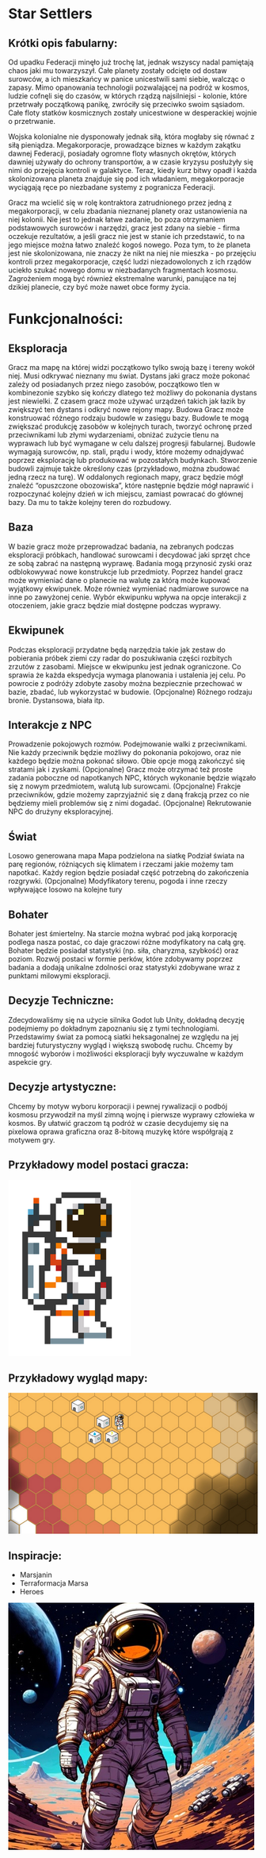 # Star Settlers


## Krótki opis fabularny:
Od upadku Federacji minęło już trochę lat, jednak wszyscy nadal pamiętają chaos jaki mu towarzyszył. Całe planety zostały odcięte od dostaw surowców, a ich mieszkańcy w panice unicestwili sami siebie, walcząc o zapasy. Mimo opanowania technologii pozwalającej na podróż w kosmos, ludzie cofnęli się do czasów, w których rządzą najsilniejsi - kolonie, które przetrwały początkową panikę, zwróciły się przeciwko swoim sąsiadom. Całe floty statków kosmicznych zostały unicestwione w desperackiej wojnie o przetrwanie.

Wojska kolonialne nie dysponowały jednak siłą, która mogłaby się równać z siłą pieniądza. Megakorporacje, prowadzące biznes w każdym zakątku dawnej Federacji, posiadały ogromne floty własnych okrętów, których dawniej używały do ochrony transportów, a w czasie kryzysu posłużyły się nimi do przejęcia kontroli w galaktyce. Teraz, kiedy kurz bitwy opadł i każda skolonizowana planeta znajduje się pod ich władaniem, megakorporacje wyciągają ręce po niezbadane systemy z pogranicza Federacji.

Gracz ma wcielić się w rolę kontraktora zatrudnionego przez jedną z megakorporacji, w celu zbadania nieznanej planety oraz ustanowienia na niej kolonii. Nie jest to jednak łatwe zadanie, bo poza otrzymaniem podstawowych surowców i narzędzi, gracz jest zdany na siebie - firma oczekuje rezultatów, a jeśli gracz nie jest w stanie ich przedstawić, to na jego miejsce można łatwo znaleźć kogoś nowego. Poza tym, to że planeta jest nie skolonizowana, nie znaczy że nikt na niej nie mieszka - po przejęciu kontroli przez megakorporacje, część ludzi niezadowolonych z ich rządów uciekło szukać nowego domu w niezbadanych fragmentach kosmosu. Zagrożeniem mogą być również ekstremalne warunki, panujące na tej dzikiej planecie, czy być może nawet obce formy życia.


# Funkcjonalności:
## Eksploracja
Gracz ma mapę na której widzi początkowo tylko swoją bazę i tereny wokół niej. Musi odkrywać nieznany mu świat.
Dystans jaki gracz może pokonać zależy od posiadanych przez niego zasobów, początkowo tlen w kombinezonie szybko się kończy dlatego też możliwy do pokonania dystans jest niewielki. Z czasem gracz może używać urządzeń takich jak łazik by zwiększyć ten dystans i odkryć nowe rejony mapy. 
Budowa
Gracz może konstruować różnego rodzaju budowle w zasięgu bazy. Budowle te mogą zwiększać produkcję zasobów w kolejnych turach, tworzyć ochronę przed przeciwnikami lub złymi wydarzeniami, obniżać zużycie tlenu na wyprawach lub być wymagane w celu dalszej progresji fabularnej.
Budowle wymagają surowców, np. stali, prądu i wody, które możemy odnajdywać poprzez eksplorację lub produkować w pozostałych budynkach. Stworzenie budowli zajmuje także określony czas (przykładowo, można zbudować jedną rzecz na turę).
W oddalonych regionach mapy, gracz będzie mógł znaleźć “opuszczone obozowiska”, które następnie będzie mógł naprawić i rozpoczynać kolejny dzień w ich miejscu, zamiast powracać do głównej bazy. Da mu to także kolejny teren do rozbudowy.
## Baza
W bazie gracz może przeprowadzać badania, na zebranych podczas eksploracji próbkach, handlować surowcami i decydować jaki sprzęt chce ze sobą zabrać na następną wyprawę. 
Badania mogą przynosić zyski oraz odblokowywać nowe konstrukcje lub przedmioty. 
Poprzez handel gracz może wymieniać dane o planecie na walutę za którą może kupować wyjątkowy ekwipunek. Może również wymieniać nadmiarowe surowce na inne po zawyżonej cenie.
Wybór ekwipunku wpływa na opcje interakcji z otoczeniem, jakie gracz będzie miał dostępne podczas wyprawy.
## Ekwipunek
Podczas eksploracji przydatne będą narzędzia takie jak zestaw do pobierania próbek ziemi czy radar do poszukiwania części rozbitych zrzutów z zasobami.
Miejsce w ekwipunku jest jednak ograniczone. Co sprawia że każda ekspedycja wymaga planowania i ustalenia jej celu. Po powrocie z podróży zdobyte zasoby można bezpiecznie przechować w bazie, zbadać, lub wykorzystać w budowie.
(Opcjonalne) Różnego rodzaju bronie. Dystansowa, biała itp.
## Interakcje z NPC
Prowadzenie pokojowych rozmów.
Podejmowanie walki z przeciwnikami.
Nie każdy przeciwnik będzie możliwy do pokonania pokojowo, oraz nie każdego będzie można pokonać siłowo. Obie opcje mogą zakończyć się stratami jak i zyskami.
(Opcjonalne) Gracz może otrzymać też proste zadania poboczne od napotkanych NPC, których wykonanie będzie wiązało się z nowym przedmiotem, walutą lub surowcami.
(Opcjonalne) Frakcje przeciwników, gdzie możemy zaprzyjaźnić się z daną frakcją przez co nie będziemy mieli problemów się z nimi dogadać.
(Opcjonalne) Rekrutowanie NPC do drużyny eksploracyjnej.
## Świat
Losowo generowana mapa
Mapa podzielona na siatkę
Podział świata na parę regionów, różniących się klimatem i rzeczami jakie możemy tam napotkać.
Każdy region będzie posiadał część potrzebną do zakończenia rozgrywki.
(Opcjonalne) Modyfikatory terenu, pogoda i inne rzeczy wpływające losowo na kolejne tury
## Bohater
Bohater jest śmiertelny.
Na starcie można wybrać pod jaką korporację podlega nasza postać, co daje graczowi różne modyfikatory na całą grę.
Bohater będzie posiadał statystyki (np. siła, charyzma, szybkość) oraz poziom. 
Rozwój postaci w formie perków, które zdobywamy poprzez badania a dodają unikalne zdolności oraz statystyki zdobywane wraz z punktami milowymi eksploracji.

	


## Decyzje Techniczne:

Zdecydowaliśmy się na użycie silnika Godot lub Unity, dokładną decyzję podejmiemy po dokładnym zapoznaniu się z tymi technologiami.
Przedstawimy świat za pomocą siatki heksagonalnej ze względu na jej bardziej futurystyczny wygląd i większą swobodę ruchu. Chcemy by mnogość wyborów i możliwości eksploracji były wyczuwalne w każdym aspekcie gry.


## Decyzje artystyczne:

Chcemy by motyw wyboru korporacji i pewnej rywalizacji o podbój kosmosu przywodził na myśl zimną wojnę i pierwsze wyprawy człowieka w kosmos. By ułatwić graczom tą podróż w czasie decydujemy się na pixelowa oprawa graficzna oraz 8-bitową muzykę które współgrają z motywem gry.



## Przykładowy model postaci gracza:

![](MDImages/model_postaci.png)


## Przykładowy wygląd mapy:

![](MDImages/przykladowa_mapa.png)


## Inspiracje:
+ Marsjanin
+ Terraformacja Marsa
+ Heroes

![](MDImages/postac2.jpg)
